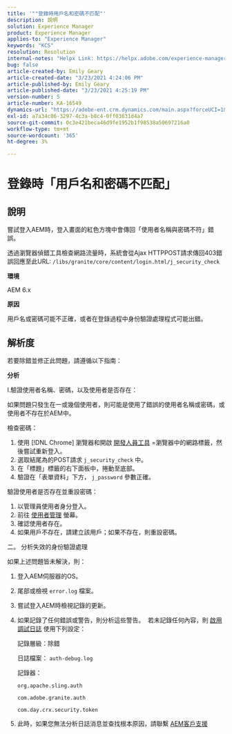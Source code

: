 ```yaml
---
title: '""登錄時用戶名和密碼不匹配"'
description: 說明
solution: Experience Manager
product: Experience Manager
applies-to: "Experience Manager"
keywords: "KCS"
resolution: Resolution
internal-notes: "Helpx Link: https://helpx.adobe.com/experience-manager/kb/user-name-and-password-do-not-match-on-login.html"
bug: false
article-created-by: Emily Geary
article-created-date: "3/23/2021 4:24:06 PM"
article-published-by: Emily Geary
article-published-date: "3/23/2021 4:25:19 PM"
version-number: 5
article-number: KA-16549
dynamics-url: "https://adobe-ent.crm.dynamics.com/main.aspx?forceUCI=1&pagetype=entityrecord&etn=knowledgearticle&id=4d06f62c-f48b-eb11-a812-000d3a58b8a9"
exl-id: a7a34c06-3297-4c3a-b8c4-0ff03631d4a7
source-git-commit: 0c3e421beca46d9fe1952b1f98538a50697216a0
workflow-type: tm+mt
source-wordcount: '365'
ht-degree: 3%

---
```


# 登錄時「用戶名和密碼不匹配」

## 說明


嘗試登入AEM時，登入畫面的紅色方塊中會傳回「使用者名稱與密碼不符」錯誤。

透過瀏覽器偵錯工具檢查網路流量時，系統會從Ajax HTTPPOST請求傳回403錯誤回應至此URL:
`/libs/granite/core/content/login.html/j_security_check`

<b>環境</b>

AEM 6.x

<b>原因</b>

用戶名或密碼可能不正確，或者在登錄過程中身份驗證處理程式可能出錯。


## 解析度


若要除錯並修正此問題，請遵循以下指南：

<b>分析</b>

I.驗證使用者名稱、密碼，以及使用者是否存在：

如果問題只發生在一或幾個使用者，則可能是使用了錯誤的使用者名稱或密碼，或使用者不存在於AEM中。

檢查密碼：

1. 使用 [!DNL Chrome] 瀏覽器和開啟 [開發人員工具](https://developer.chrome.com/devtools) =瀏覽器中的網路標籤，然後嘗試重新登入。
2. 選取結尾為的POST請求 `j_security_check` 中。
3. 在「標題」標籤的右下面板中，捲動至底部。
4. 驗證在「表單資料」下方， `j_password` 參數正確。


驗證使用者是否存在並重設密碼：

1. 以管理員使用者身分登入。
2. 前往 [使用者管理](https://docs.adobe.com/content/help/en/experience-manager-65/administering/home.html?topic=/experience-manager/6-5/sites/administering/morehelp/security.ug.js) 螢幕。
3. 確認使用者存在。
4. 如果用戶不存在，請建立該用戶；如果不存在，則重設密碼。


二。 分析失效的身份驗證處理

如果上述問題皆未解決，則：

1. 登入AEM伺服器的OS。
2. 尾部或檢視 `error.log` 檔案。
3. 嘗試登入AEM時檢視記錄的更新。
4. 如果記錄了任何錯誤或警告，則分析這些警告。  若未記錄任何內容，則 [啟用調試日誌](https://docs.adobe.com/content/help/en/experience-manager-65/deploying/configuring/configure-logging.html) 使用下列設定：

   記錄層級：除錯

   日誌檔案： `auth-debug.log`

   記錄器：

   `org.apache.sling.auth`


   `com.adobe.granite.auth`


   `com.day.crx.security.token`
5. 此時，如果您無法分析日誌消息並查找根本原因，請聯繫 [AEM客戶支援](https://experienceleague.adobe.com/?lang=zh-Hant?support-solution=Experience+Manager#support)
